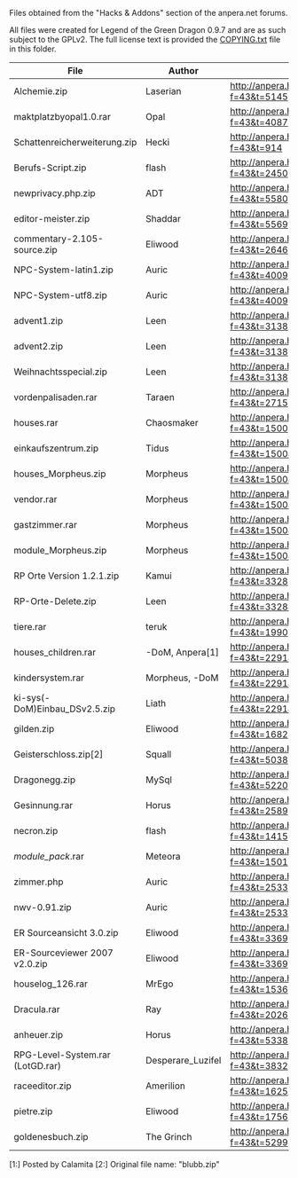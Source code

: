 Files obtained from the "Hacks & Addons" section of the anpera.net forums.

All files were created for Legend of the Green Dragon 0.9.7 and are as such subject to the GPLv2. The full license text is provided the [COPYING.txt](./COPYING.txt) file in this folder.

| File                             | Author            | URL                                                                 |
|----------------------------------|-------------------|---------------------------------------------------------------------|
| Alchemie.zip                     | Laserian          | http://anpera.homeip.net/phpbb3/viewtopic.php?f=43&t=5145           |
| maktplatzbyopal1.0.rar           | Opal              | http://anpera.homeip.net/phpbb3/viewtopic.php?f=43&t=4087           |
| Schattenreicherweiterung.zip     | Hecki             | http://anpera.homeip.net/phpbb3/viewtopic.php?f=43&t=914            |
| Berufs-Script.zip                | flash             | http://anpera.homeip.net/phpbb3/viewtopic.php?f=43&t=2450           |
| newprivacy.php.zip               | ADT               | http://anpera.homeip.net/phpbb3/viewtopic.php?f=43&t=5580           |
| editor-meister.zip               | Shaddar           | http://anpera.homeip.net/phpbb3/viewtopic.php?f=43&t=5569           |
| commentary-2.105-source.zip      | Eliwood           | http://anpera.homeip.net/phpbb3/viewtopic.php?f=43&t=2646           |
| NPC-System-latin1.zip            | Auric             | http://anpera.homeip.net/phpbb3/viewtopic.php?f=43&t=4009           |
| NPC-System-utf8.zip              | Auric             | http://anpera.homeip.net/phpbb3/viewtopic.php?f=43&t=4009           |
| advent1.zip                      | Leen              | http://anpera.homeip.net/phpbb3/viewtopic.php?f=43&t=3138           |
| advent2.zip                      | Leen              | http://anpera.homeip.net/phpbb3/viewtopic.php?f=43&t=3138           |
| Weihnachtsspecial.zip            | Leen              | http://anpera.homeip.net/phpbb3/viewtopic.php?f=43&t=3138           |
| vordenpalisaden.rar              | Taraen            | http://anpera.homeip.net/phpbb3/viewtopic.php?f=43&t=2715           |
| houses.rar                       | Chaosmaker        | http://anpera.homeip.net/phpbb3/viewtopic.php?f=43&t=1500           |
| einkaufszentrum.zip              | Tidus             | http://anpera.homeip.net/phpbb3/viewtopic.php?f=43&t=1500&start=120 |
| houses_Morpheus.zip              | Morpheus          | http://anpera.homeip.net/phpbb3/viewtopic.php?f=43&t=1500&start=160 |
| vendor.rar                       | Morpheus          | http://anpera.homeip.net/phpbb3/viewtopic.php?f=43&t=1500&start=180 |
| gastzimmer.rar                   | Morpheus          | http://anpera.homeip.net/phpbb3/viewtopic.php?f=43&t=1500&start=180 |
| module_Morpheus.zip              | Morpheus          | http://anpera.homeip.net/phpbb3/viewtopic.php?f=43&t=1500&start=200 |
| RP Orte Version 1.2.1.zip        | Kamui             | http://anpera.homeip.net/phpbb3/viewtopic.php?f=43&t=3328           |
| RP-Orte-Delete.zip               | Leen              | http://anpera.homeip.net/phpbb3/viewtopic.php?f=43&t=3328&start=20  |
| tiere.rar                        | teruk             | http://anpera.homeip.net/phpbb3/viewtopic.php?f=43&t=1990           |
| houses_children.rar              | -DoM, Anpera[1]   | http://anpera.homeip.net/phpbb3/viewtopic.php?f=43&t=2291&start=140 |
| kindersystem.rar                 | Morpheus, -DoM    | http://anpera.homeip.net/phpbb3/viewtopic.php?f=43&t=2291&start=200 |
| ki-sys(-DoM)Einbau_DSv2.5.zip    | Liath             | http://anpera.homeip.net/phpbb3/viewtopic.php?f=43&t=2291&start=200 |
| gilden.zip                       | Eliwood           | http://anpera.homeip.net/phpbb3/viewtopic.php?f=43&t=1682           |
| Geisterschloss.zip[2]            | Squall            | http://anpera.homeip.net/phpbb3/viewtopic.php?f=43&t=5038           |
| Dragonegg.zip                    | MySql             | http://anpera.homeip.net/phpbb3/viewtopic.php?f=43&t=5220           |
| Gesinnung.rar                    | Horus             | http://anpera.homeip.net/phpbb3/viewtopic.php?f=43&t=2589           |
| necron.zip                       | flash             | http://anpera.homeip.net/phpbb3/viewtopic.php?f=43&t=1415           |
| _module_pack_.rar                | Meteora           | http://anpera.homeip.net/phpbb3/viewtopic.php?f=43&t=1501           |
| zimmer.php                       | Auric             | http://anpera.homeip.net/phpbb3/viewtopic.php?f=43&t=2533           |
| nwv-0.91.zip                     | Auric             | http://anpera.homeip.net/phpbb3/viewtopic.php?f=43&t=2533           |
| ER Sourceansicht 3.0.zip         | Eliwood           | http://anpera.homeip.net/phpbb3/viewtopic.php?f=43&t=3369           |
| ER-Sourceviewer 2007 v2.0.zip    | Eliwood           | http://anpera.homeip.net/phpbb3/viewtopic.php?f=43&t=3369           |
| houselog_126.rar                 | MrEgo             | http://anpera.homeip.net/phpbb3/viewtopic.php?f=43&t=1536           |
| Dracula.rar                      | Ray               | http://anpera.homeip.net/phpbb3/viewtopic.php?f=43&t=2026           |
| anheuer.zip                      | Horus             | http://anpera.homeip.net/phpbb3/viewtopic.php?f=43&t=5338           |
| RPG-Level-System.rar (LotGD.rar) | Desperare_Luzifel | http://anpera.homeip.net/phpbb3/viewtopic.php?f=43&t=3832           |
| raceeditor.zip                   | Amerilion         | http://anpera.homeip.net/phpbb3/viewtopic.php?f=43&t=1625           |
| pietre.zip                       | Eliwood           | http://anpera.homeip.net/phpbb3/viewtopic.php?f=43&t=1756           |
| goldenesbuch.zip                 | The Grinch        | http://anpera.homeip.net/phpbb3/viewtopic.php?f=43&t=5299           |

[1:] Posted by Calamita
[2:] Original file name: "blubb.zip"